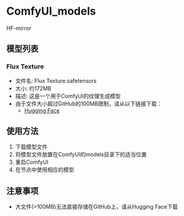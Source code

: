 # ComfyUI_models
HF-mirror

## 模型列表

### Flux Texture
- 文件名: Flux Texture.safetensors
- 大小: 约172MB
- 描述: 这是一个用于ComfyUI的纹理生成模型
- 由于文件大小超过GitHub的100MB限制，请从以下链接下载：
  - [Hugging Face](https://huggingface.co/tmpymt/ComfyUI_models)

## 使用方法
1. 下载模型文件
2. 将模型文件放置在ComfyUI的models目录下的适当位置
3. 重启ComfyUI
4. 在节点中使用相应的模型

## 注意事项
- 大文件(>100MB)无法直接存储在GitHub上，请从Hugging Face下载
